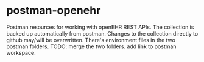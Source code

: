 # postman-openehr
Postman resources for working with openEHR REST APIs.
The collection is backed up automatically from postman. 
Changes to the collection directly to github may/will be overwritten. 
There's environment files in the two postman folders.
TODO: merge the two folders. add link to postman workspace. 
